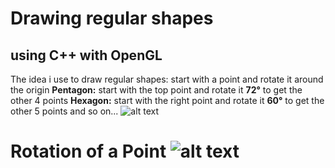 # Drawing regular shapes
## using **C++** with **OpenGL**

The idea i use to draw regular shapes: start with a point and rotate it around the origin
**Pentagon:** start with the top point and rotate it **72°** to get the other 4 points
**Hexagon:** start with the right point and rotate it **60°** to get the other 5 points
and so on...
![alt text](https://keisan.casio.com/keisan/lib/real/system/2006/1496886458/RotatePoints.png "Grid")
# Rotation of a Point ![alt text](https://keisan.casio.com/has10/mimetex.cgi?\normal%20Rotation\%20of\%20points\hspace{20}\theta:\qquad%20(x,y)\rightarrow%20(x%27,y%27)\\\vspace{5}%3Cbr%20/%3E\hspace{20}x%27=xcos(\theta)-ysin(\theta)\\\vspace{5}%3Cbr%20/%3E\hspace{20}y%27=xsin(\theta)+ycos(\theta)\\ "Equation")
